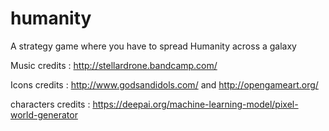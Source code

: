 humanity
========

A strategy game where you have to spread Humanity across a galaxy

Music credits : http://stellardrone.bandcamp.com/

Icons credits : http://www.godsandidols.com/ and http://opengameart.org/

characters credits : https://deepai.org/machine-learning-model/pixel-world-generator
